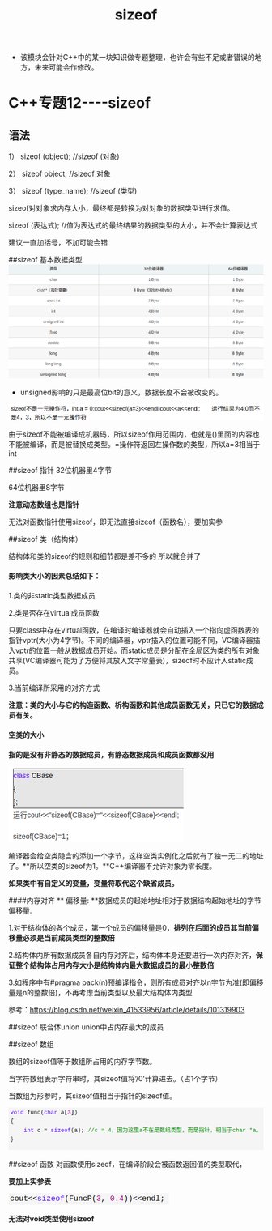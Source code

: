 ﻿---
layout: post
title:  "sizeof"
data: 星期六, 14. 三月 2020 03:51下午 
categories: C++
tags: 专题
---
* 该模块会针对C++中的某一块知识做专题整理，也许会有些不足或者错误的地方，未来可能会作修改。

# C++专题12----sizeof



## 语法
1）  sizeof (object);  //sizeof (对象)

2）  sizeof object;   //sizeof 对象

3）  sizeof (type_name);  //sizeof (类型)

sizeof对对象求内存大小，最终都是转换为对对象的数据类型进行求值。

sizeof (表达式); //值为表达式的最终结果的数据类型的大小，并不会计算表达式

建议一直加括号，不加可能会错

##sizeof 基本数据类型
![](imgs/20200314-163355.png)

* unsigned影响的只是最高位bit的意义，数据长度不会被改变的。 

![](imgs/20200314-161425.png)

由于sizeof不能被编译成机器码，所以sizeof作用范围内，也就是()里面的内容也不能被编译，而是被替换成类型。=操作符返回左操作数的类型，所以a=3相当于int

##sizeof 指针
32位机器里4字节

64位机器里8字节

**注意动态数组也是指针**

无法对函数指针使用sizeof，即无法直接sizeof（函数名），要加实参


##sizeof 类（结构体）

结构体和类的sizeof的规则和细节都是差不多的 所以就合并了

#### 影响类大小的因素总结如下：

1.类的非static类型数据成员

2.类是否存在virtual成员函数
>
只要class中存在virtual函数，在编译时编译器就会自动插入一个指向虚函数表的指针vptr(大小为4字节)。不同的编译器，vptr插入的位置可能不同，VC编译器插入vptr的位置一般从数据成员开始。而static成员是分配在全局区为类的所有对象共享(VC编译器可能为了方便将其放入文字常量表)，sizeof时不应计入static成员。

3.当前编译所采用的对齐方式

**注意：类的大小与它的构造函数、析构函数和其他成员函数无关，只已它的数据成员有关。**

#### 空类的大小
**指的是没有非静态的数据成员，有静态数据成员和成员函数都没用**

![](imgs/20200314-155844.png)

编译器会给空类隐含的添加一个字节，这样空类实例化之后就有了独一无二的地址了。**所以空类的sizeof为1。**C++编译器不允许对象为零长度。

**如果类中有自定义的变量，变量将取代这个缺省成员。**


####内存对齐
** 偏移量: **数据成员的起始地址相对于数据结构起始地址的字节偏移量. 

1.对于结构体的各个成员，第一个成员的偏移量是0，**排列在后面的成员其当前偏移量必须是当前成员类型的整数倍**

2.结构体内所有数据成员各自内存对齐后，结构体本身还要进行一次内存对齐，**保证整个结构体占用内存大小是结构体内最大数据成员的最小整数倍**

3.如程序中有#pragma pack(n)预编译指令，则所有成员对齐以n字节为准(即偏移量是n的整数倍)，不再考虑当前类型以及最大结构体内类型

参考：https://blog.csdn.net/weixin_41533956/article/details/101319903

##sizeof  联合体union
union中占内存最大的成员

##sizeof 数组

数组的sizeof值等于数组所占用的内存字节数。

当字符数组表示字符串时，其sizeof值将’/0’计算进去。（占1个字节）

当数组为形参时，其sizeof值相当于指针的sizeof值。 

![](imgs/20200314-162319.png)

##sizeof 函数
对函数使用sizeof，在编译阶段会被函数返回值的类型取代， 

**要加上实参表**

![](imgs/20200314-164033.png)

**无法对void类型使用sizeof**

